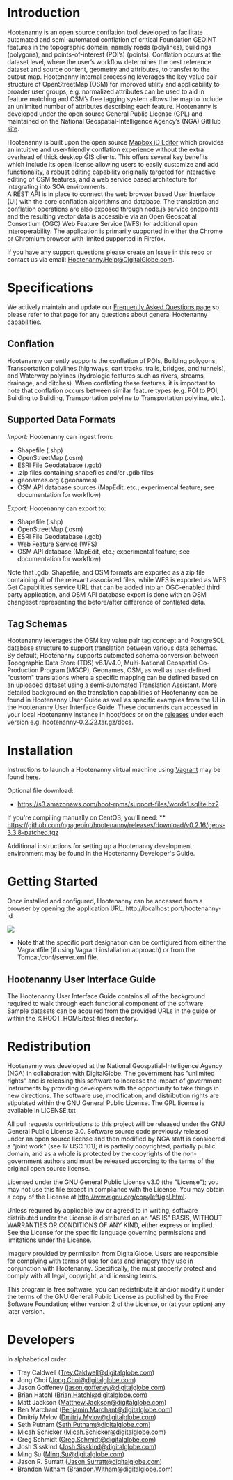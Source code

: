 # Introduction

Hootenanny is an open source conflation tool developed to facilitate automated and semi-automated conflation 
of critical Foundation GEOINT features in the topographic domain, namely roads (polylines), buildings (polygons), 
and points-of-interest (POI’s) (points). Conflation occurs at the dataset level, where the user’s workflow 
determines the best reference dataset and source content, geometry and attributes, to transfer to the output map. 
Hootenanny internal processing leverages the key value pair structure of OpenStreetMap (OSM) for improved utility 
and applicability to broader user groups, e.g. normalized attributes can be used to aid in feature matching and OSM’s 
free tagging system allows the map to include an unlimited number of attributes describing each feature.  Hootenanny 
is developed under the open source General Public License (GPL) and maintained on the National Geospatial-Intelligence 
Agency’s (NGA) GitHub [site](https://github.com/ngageoint/hootenanny).

Hootenanny is built upon the open source [Mapbox iD Editor](https://github.com/openstreetmap/iD) which provides an intuitive 
and user-friendly conflation experience without the extra overhead of thick desktop GIS clients. This offers several key 
benefits which include its open license allowing users to easily customize and add functionality, a robust editing capability 
originally targeted for interactive editing of OSM features, and a web service based architecture for integrating into SOA environments.  
A REST API is in place to connect the web browser based User Interface (UI) with the core conflation algorithms and database. 
The translation and conflation operations are also exposed through node.js service endpoints and the resulting vector data is accessible via an Open Geospatial Consortium (OGC) Web Feature Service (WFS) for additional open 
interoperability. The application is primarily supported in either the Chrome or Chromium browser with limited supported in Firefox.  

If you have any support questions please create an Issue in this repo or contact us via email: Hootenanny.Help@DigitalGlobe.com.

# Specifications

We actively maintain and update our [Frequently Asked Questions page](https://github.com/ngageoint/hootenanny/wiki/Frequently-Asked-Questions) 
so please refer to that page for any questions about general Hootenanny capabilities.

## Conflation
Hootenanny currently supports the conflation of POIs, Building polygons, Transportation polylines (highways, cart tracks, trails, bridges, 
and tunnels), and Waterway polylines (hydrologic features such as rivers, streams, drainage, and ditches).   When conflating these features, 
it is important to note that conflation occurs between similar feature types (e.g. POI to POI, Building to Building, Transportation 
polyline to Transportation polyline, etc.).

## Supported Data Formats
_Import:_ Hootenanny can ingest from:
* Shapefile (.shp)
* OpenStreetMap (.osm)
* ESRI File Geodatabase (.gdb)
* .zip files containing shapefiles and/or .gdb files
* geonames.org (.geonames)
* OSM API database sources (MapEdit, etc.; experimental feature; see documentation for workflow)

_Export:_ Hootenanny can export to: 
* Shapefile (.shp)
* OpenStreetMap (.osm)
* ESRI File Geodatabase (.gdb)
* Web Feature Service (WFS)
* OSM API database (MapEdit, etc.; experimental feature; see documentation for workflow)

Note that .gdb, Shapefile, and OSM formats are exported as a zip file containing all of the relevant 
associated files, while WFS is exported as WFS Get Capabilities service URL that can be added into 
an OGC-enabled third party application, and OSM API database export is done with an OSM changeset
representing the before/after difference of conflated data.

## Tag Schemas
Hootenanny leverages the OSM key value pair tag concept and PostgreSQL database structure to support translation between various 
data schemas.  By default, Hootenanny supports automated schema conversion between Topographic Data Store (TDS) v6.1/v4.0, 
Multi-National Geospatial Co-Production Program (MGCP), Geonames, OSM, as well as user defined "custom" translations where a 
specific mapping can be defined based on an uploaded dataset using a semi-automated Translation Assistant.  More detailed 
background on the translation capabilities of Hootenanny can be found in Hootenanny User Guide as well as specific examples 
from the UI in the Hootenanny User Interface Guide. These documents can accessed in your local Hootenanny instance in hoot/docs 
or on the [releases](https://github.com/ngageoint/hootenanny/releases) under each version e.g. hootenanny-0.2.22.tar.gz/docs. 

# Installation
Instructions to launch a Hootenanny virtual machine using [Vagrant](https://www.vagrantup.com/) may
be found [here](https://github.com/ngageoint/hootenanny/blob/master/VAGRANT.md).

Optional file download:
* https://s3.amazonaws.com/hoot-rpms/support-files/words1.sqlite.bz2

If you're compiling manually on CentOS, you'll need:
** https://github.com/ngageoint/hootenanny/releases/download/v0.2.16/geos-3.3.8-patched.tgz

Additional instructions for setting up a Hootenanny development environment may be found in the Hootenanny
Developer's Guide.

# Getting Started
Once installed and configured, Hootenanny can be accessed from a browser by opening the application URL.  http://localhost:port/hootenanny-id

![](https://cloud.githubusercontent.com/assets/7560096/11984226/6ed7b6ae-a96e-11e5-9470-dc1f987f0b7a.png)

* Note that the specific port designation can be configured from either the Vagrantfile (if using Vagrant installation approach) or from the Tomcat/conf/server.xml file.  

## Hootenanny User Interface Guide
The Hootenanny User Interface Guide contains all of the background required to walk through each functional 
component of the software.  Sample datasets can be acquired from the provided URLs in the guide or within the 
%HOOT_HOME/test-files directory.

# Redistribution

Hootenanny was developed at the National Geospatial-Intelligence Agency (NGA) in collaboration with DigitalGlobe.  The government has "unlimited rights" and is releasing this software to increase the impact of government instruments by providing developers with the opportunity to take things in new directions. The software use, modification, and distribution rights are stipulated within the GNU General Public License. The GPL license is available in LICENSE.txt

All pull requests contributions to this project will be released under the GNU General Public License 3.0. Software source code previously released under an open source license and then modified by NGA staff is considered a "joint work" (see 17 USC 101); it is partially copyrighted, partially public domain, and as a whole is protected by the copyrights of the non-government authors and must be released according to the terms of the original open source license.

Licensed under the GNU General Public License v3.0 (the "License"); you may not use this file except in compliance with the License. You may obtain a copy of the License at http://www.gnu.org/copyleft/gpl.html.

Unless required by applicable law or agreed to in writing, software distributed under the License is distributed on an "AS IS" BASIS, WITHOUT WARRANTIES OR CONDITIONS OF ANY KIND, either express or implied. See the License for the specific language governing permissions and limitations under the License.

Imagery provided by permission from DigitalGlobe. Users are responsible for complying with terms of use for data and imagery they use in conjunction with Hootenanny. Specifically, the must properly protect and comply with all legal, copyright, and licensing terms.

This program is free software; you can redistribute it and/or modify it under the terms of the GNU General Public License as published by the Free Software Foundation; either version 2 of the License, or (at your option) any later version.

# Developers

In alphabetical order:

* Trey Caldwell (Trey.Caldwell@digitalglobe.com)
* Jong Choi (Jong.Choi@digitalglobe.com)
* Jason Goffeney (jason.goffeney@digitalglobe.com)
* Brian Hatchl (Brian.Hatchl@digitalglobe.com)
* Matt Jackson (Matthew.Jackson@digitalglobe.com)
* Ben Marchant (Benjamin.Marchant@digitalglobe.com)
* Dmitriy Mylov (Dmitriy.Mylov@digitalglobe.com)
* Seth Putnam (Seth.Putnam@digitalglobe.com)
* Micah Schicker (Micah.Schicker@digitalglobe.com)
* Greg Schmidt (Greg.Schmidt@digitalglobe.com)
* Josh Sisskind (Josh.Sisskind@digitalglobe.com)
* Ming Su (Ming.Su@digitalglobe.com)
* Jason R. Surratt (Jason.Surratt@digitalglobe.com)
* Brandon Witham (Brandon.Witham@digitalglobe.com)
